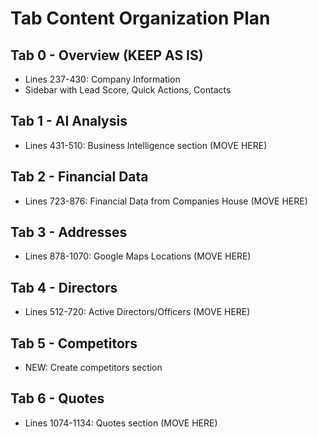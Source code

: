 # Tab Content Organization Plan

## Tab 0 - Overview (KEEP AS IS)
- Lines 237-430: Company Information
- Sidebar with Lead Score, Quick Actions, Contacts

## Tab 1 - AI Analysis
- Lines 431-510: Business Intelligence section (MOVE HERE)

## Tab 2 - Financial Data  
- Lines 723-876: Financial Data from Companies House (MOVE HERE)

## Tab 3 - Addresses
- Lines 878-1070: Google Maps Locations (MOVE HERE)

## Tab 4 - Directors
- Lines 512-720: Active Directors/Officers (MOVE HERE)

## Tab 5 - Competitors
- NEW: Create competitors section

## Tab 6 - Quotes
- Lines 1074-1134: Quotes section (MOVE HERE)





